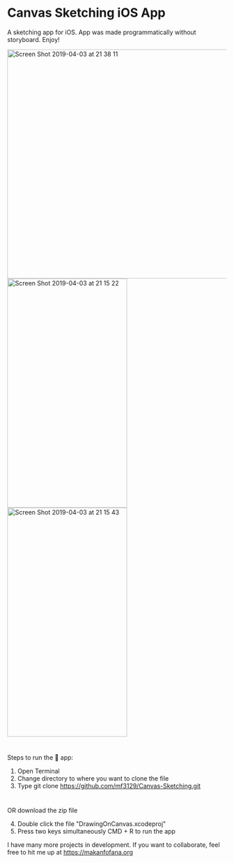 # Canvas Sketching iOS App
 

A sketching app for iOS. App was made programmatically without storyboard. Enjoy! 

<img width = "z" height="525"  alt="Screen Shot 2019-04-03 at 21 38 11" src="https://user-images.githubusercontent.com/43025563/55523837-d4465280-5658-11e9-96b3-dbd7ed2008e0.png"><img width = "275" height="525"  alt="Screen Shot 2019-04-03 at 21 15 22" src="https://user-images.githubusercontent.com/43025563/55523291-6bf67180-5656-11e9-9703-0ea1339ebd09.png"><img width = "275" height="525"  alt="Screen Shot 2019-04-03 at 21 15 43" src="https://user-images.githubusercontent.com/43025563/55523290-6bf67180-5656-11e9-932b-579c2587bc4f.png">





#
#

Steps to run the 📱 app:

1. Open Terminal
2. Change directory to where you want to clone the file
3. Type git clone https://github.com/mf3129/Canvas-Sketching.git

#
#

OR download the zip file

4. Double click the file "DrawingOnCanvas.xcodeproj"
5. Press two keys simultaneously CMD + R to run the app


I have many more projects in development. If you want to collaborate, feel free to hit me up at https://makanfofana.org
